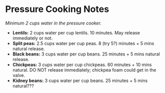 # Pressure Cooking Notes

_Minimum 2 cups water in the pressure cooker._

- **Lentils:** 2 cups water per cup lentils. 10 minutes. May release immediately
  or not.
- **Split peas:** 2.5 cups water per cup peas. 8 (try 5?) minutes + 5 mins natural
  release.
- **Black beans:** 3 cups water per cup beans. 25 minutes + 5 mins natural
  release.
- **Chickpeas:** 3 cups water per cup chickpeas. 60 minutes + 10 mins natural. DO NOT release immediately; chickpea foam could get in the valve.
- **Kidney beans:** 3 cups water per cup beans. 25 minutes + 5 mins natural???
